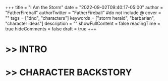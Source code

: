 +++
title = "I Am the Storm"
date = "2022-09-02T09:40:17-05:00"
author = "FatherFireball"
authorTwitter = "FatherFireball" #do not include @
cover = ""
tags = ["dnd", "characters"]
keywords = ["storm herald", "barbarian", "character ideas"]
description = ""
showFullContent = false
readingTime = true
hideComments = false
draft = true
+++

# >> INTRO

# >> CHARACTER BACKSTORY

